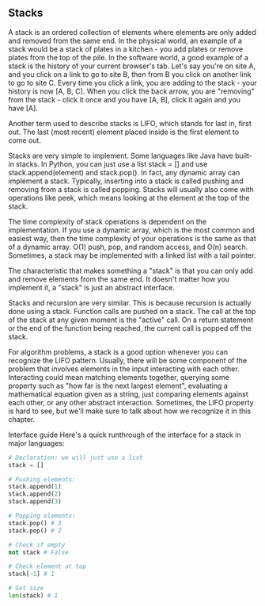 ## Stacks

A stack is an ordered collection of elements where elements are only added and removed from the same end. 
In the physical world, an example of a stack would be a stack of plates in a kitchen - you add plates or remove plates 
from the top of the pile. In the software world, a good example of a stack is the history of your current browser's tab. 
Let's say you're on site A, and you click on a link to go to site B, then from B you click on another link to go to site C. 
Every time you click a link, you are adding to the stack - your history is now [A, B, C]. When you click the back arrow, 
you are "removing" from the stack - click it once and you have [A, B], click it again and you have [A].

Another term used to describe stacks is LIFO, which stands for last in, first out. 
The last (most recent) element placed inside is the first element to come out.

Stacks are very simple to implement. Some languages like Java have built-in stacks. In Python, 
you can just use a list stack = [] and use stack.append(element) and stack.pop(). In fact, 
any dynamic array can implement a stack. Typically, inserting into a stack is called pushing 
and removing from a stack is called popping. Stacks will usually also come with operations like peek, 
which means looking at the element at the top of the stack.

The time complexity of stack operations is dependent on the implementation. If you use a dynamic array, 
which is the most common and easiest way, then the time complexity of your operations is the same as that of a dynamic array. 
O(1) push, pop, and random access, and O(n) search. Sometimes, a stack may be implemented with a linked list 
with a tail pointer.

The characteristic that makes something a "stack" is that you can only add and remove elements from the same end. 
It doesn't matter how you implement it, a "stack" is just an abstract interface.

Stacks and recursion are very similar. This is because recursion is actually done using a stack. 
Function calls are pushed on a stack. The call at the top of the stack at any given moment is the "active" call. 
On a return statement or the end of the function being reached, the current call is popped off the stack.

For algorithm problems, a stack is a good option whenever you can recognize the LIFO pattern. Usually, 
there will be some component of the problem that involves elements in the input interacting with each other. 
Interacting could mean matching elements together, querying some property such as "how far is the next largest element", 
evaluating a mathematical equation given as a string, just comparing elements against each other, 
or any other abstract interaction. Sometimes, the LIFO property is hard to see, but we'll make sure 
to talk about how we recognize it in this chapter.

Interface guide
Here's a quick runthrough of the interface for a stack in major languages:

```python
# Declaration: we will just use a list
stack = []

# Pushing elements:
stack.append(1)
stack.append(2)
stack.append(3)

# Popping elements:
stack.pop() # 3
stack.pop() # 2

# Check if empty
not stack # False

# Check element at top
stack[-1] # 1

# Get size
len(stack) # 1
```

